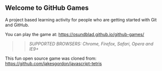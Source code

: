 ## Welcome to GitHub Games

A project based learning activity for people who are getting started with Git and GitHub.

You can play the game at:  https://osundblad.github.io/github-games/

>> _*SUPPORTED BROWSERS*: Chrome, Firefox, Safari, Opera and IE9+_

This fun open source game was cloned from: https://github.com/jakesgordon/javascript-tetris
